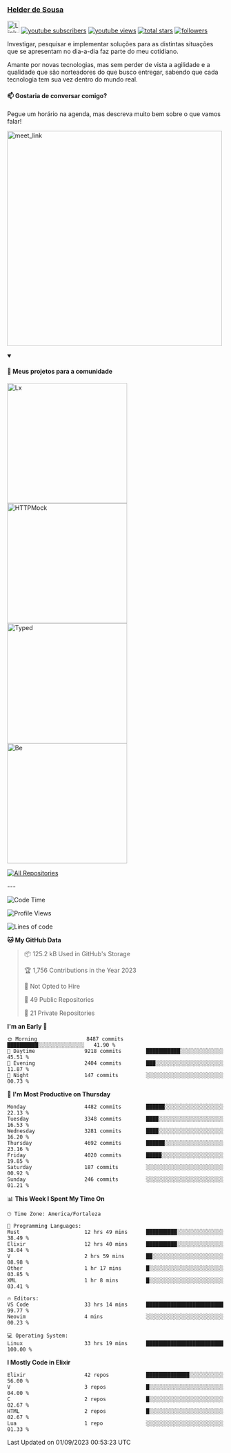 <p align="left">
<a href="https://github.com/andridus">
    <h3>Helder de Sousa</h3></a>
</p>


<p align="left">
 <a href="https://linkedin.com/in/helder-de-sousa">
    <img height="28px" alt="Linkedin" title="Helder de Sousa" src="https://img.shields.io/badge/-linkedin-blue?style=flat-square&logo=Linkedin&logoColor=white&link=https://www.linkedin.com/in/helder-de-sousa""/></a>
  <a href="https://www.youtube.com/@vocedesenvolvedor?sub_confirmation=1">
    <img alt="youtube subscribers" title="Inscreva-se no canal Você, desenvolvedor" src="https://custom-icon-badges.demolab.com/youtube/channel/subscribers/UCh-qOj_p5CY_AfuR7fEYbwA?color=%23E05D44&label=V0CÊ,%20 DESENVOLVEDOR&logo=video&logoColor=white&style=for-the-badge&labelColor=CE4630""/></a>
  <a href="https://www.youtube.com/@vocedesenvolvedor">
    <img alt="youtube views" title="YouTube Visualizações" src="https://custom-icon-badges.demolab.com/youtube/channel/views/UCh-qOj_p5CY_AfuR7fEYbwA?color=%23E1AD0E&logo=video&logoColor=white&style=for-the-badge&labelColor=C79600"/></a>
  <a href="https://github.com/andridus?tab=repositories&sort=stargazers">
    <img alt="total stars" title="Total de Estrelas no GitHub" src="https://custom-icon-badges.demolab.com/github/stars/andridus?color=55960c&style=for-the-badge&labelColor=488207&logo=star"/></a>
  <a href="https://github.com/andridus?tab=followers">
    <img alt="followers" title="Siga-me on Github" src="https://custom-icon-badges.demolab.com/github/followers/andridus?color=236ad3&labelColor=1155ba&style=for-the-badge&logo=person-add&label=Follow&logoColor=white"/></a>
</p>

<p align="left">
 Investigar, pesquisar e implementar soluções para as distintas situações que se apresentam no dia-a-dia faz parte do meu cotidiano.

Amante por novas tecnologias, mas sem perder de vista a agilidade e a qualidade que são norteadores do que busco entregar, sabendo que cada tecnologia tem sua vez dentro do mundo real.
</p>

#### 📫 Gostaria de conversar comigo?

Pegue um horário na agenda, mas descreva muito bem sobre o que vamos falar!

<a href="https://calendly.com/andridus/30min" target="_blank"><img width="498" alt="meet_link" src="https://user-images.githubusercontent.com/15426564/144297439-f530f383-e73e-41e0-9914-a9b7d3f432e5.png"></a>


<details open>
  <summary><h4>📘 Meus projetos para a comunidade</h4></summary>

  <p align="left">
    <a href="https://github.com/andridus/lx"><img width="278" src="https://denvercoder1-github-readme-stats.vercel.app/api/pin/?username=andridus&repo=lx&theme=default&show_icons=true" alt="Lx"></a>
    <a href="https://github.com/andridus/httpmock"><img width="278" src="https://denvercoder1-github-readme-stats.vercel.app/api/pin/?username=andridus&repo=httpmock&theme=default&show_icons=true" alt="HTTPMock"></a>
    <a href="https://github.com/andridus/typed"><img width="278" src="https://denvercoder1-github-readme-stats.vercel.app/api/pin/?username=andridus&repo=typed&theme=default&show_icons=true" alt="Typed"></a>
    <a href="https://github.com/andridus/bee"><img width="278" src="https://denvercoder1-github-readme-stats.vercel.app/api/pin/?username=andridus&repo=bee&theme=default&show_icons=true" alt="Be"></a>

  </p>

  <a href="https://github.com/andridus?tab=repositories&sort=stargazers"><img alt="All Repositories" title="All Repositories" src="https://custom-icon-badges.demolab.com/badge/-Clique%20aqui%20para%20todos%20os%20meus%20repos-efefef?style=for-the-badge&logoColor=black&logo=repo"/></a>
</details>
---

<!--START_SECTION:waka-->
![Code Time](http://img.shields.io/badge/Code%20Time-1%2C124%20hrs%2030%20mins-blue)

![Profile Views](http://img.shields.io/badge/Profile%20Views-0-blue)

![Lines of code](https://img.shields.io/badge/From%20Hello%20World%20I%27ve%20Written-8.6%20million%20lines%20of%20code-blue)

**🐱 My GitHub Data** 

> 📦 125.2 kB Used in GitHub's Storage 
 > 
> 🏆 1,756 Contributions in the Year 2023
 > 
> 🚫 Not Opted to Hire
 > 
> 📜 49 Public Repositories 
 > 
> 🔑 21 Private Repositories 
 > 
**I'm an Early 🐤** 

```text
🌞 Morning                8487 commits        ██████████░░░░░░░░░░░░░░░   41.90 % 
🌆 Daytime                9218 commits        ███████████░░░░░░░░░░░░░░   45.51 % 
🌃 Evening                2404 commits        ███░░░░░░░░░░░░░░░░░░░░░░   11.87 % 
🌙 Night                  147 commits         ░░░░░░░░░░░░░░░░░░░░░░░░░   00.73 % 
```
📅 **I'm Most Productive on Thursday** 

```text
Monday                   4482 commits        ██████░░░░░░░░░░░░░░░░░░░   22.13 % 
Tuesday                  3348 commits        ████░░░░░░░░░░░░░░░░░░░░░   16.53 % 
Wednesday                3281 commits        ████░░░░░░░░░░░░░░░░░░░░░   16.20 % 
Thursday                 4692 commits        ██████░░░░░░░░░░░░░░░░░░░   23.16 % 
Friday                   4020 commits        █████░░░░░░░░░░░░░░░░░░░░   19.85 % 
Saturday                 187 commits         ░░░░░░░░░░░░░░░░░░░░░░░░░   00.92 % 
Sunday                   246 commits         ░░░░░░░░░░░░░░░░░░░░░░░░░   01.21 % 
```


📊 **This Week I Spent My Time On** 

```text
🕑︎ Time Zone: America/Fortaleza

💬 Programming Languages: 
Rust                     12 hrs 49 mins      ██████████░░░░░░░░░░░░░░░   38.49 % 
Elixir                   12 hrs 40 mins      ██████████░░░░░░░░░░░░░░░   38.04 % 
V                        2 hrs 59 mins       ██░░░░░░░░░░░░░░░░░░░░░░░   08.98 % 
Other                    1 hr 17 mins        █░░░░░░░░░░░░░░░░░░░░░░░░   03.85 % 
XML                      1 hr 8 mins         █░░░░░░░░░░░░░░░░░░░░░░░░   03.41 % 

🔥 Editors: 
VS Code                  33 hrs 14 mins      █████████████████████████   99.77 % 
Neovim                   4 mins              ░░░░░░░░░░░░░░░░░░░░░░░░░   00.23 % 

💻 Operating System: 
Linux                    33 hrs 19 mins      █████████████████████████   100.00 % 
```

**I Mostly Code in Elixir** 

```text
Elixir                   42 repos            ██████████████░░░░░░░░░░░   56.00 % 
V                        3 repos             █░░░░░░░░░░░░░░░░░░░░░░░░   04.00 % 
C                        2 repos             █░░░░░░░░░░░░░░░░░░░░░░░░   02.67 % 
HTML                     2 repos             █░░░░░░░░░░░░░░░░░░░░░░░░   02.67 % 
Lua                      1 repo              ░░░░░░░░░░░░░░░░░░░░░░░░░   01.33 % 
```




 Last Updated on 01/09/2023 00:53:23 UTC
<!--END_SECTION:waka-->
